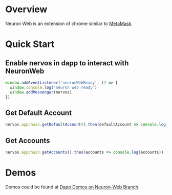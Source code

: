 # Overview

Neuron Web is an extension of chrome similar to [MetaMask](https://metamask.io).

# Quick Start

## Enable nervos in dapp to interact with NeuronWeb

```javascript
window.addEventListener('neuronWebReady', () => {
  window.console.log('neuron web ready')
  window.addMessenger(nervos)
})
```

## Get Default Account

```javascript
nervos.appchain.getDefaultAccount().then(defaultAccount => console.log(defaultAccount))
```

## Get Accounts

```javascript
nervos.appchain.getAccounts().then(accounts => console.log(accounts))
```

# Demos

Demos could be found at [Dapp Demos on Neuron-Web Branch](https://github.com/cryptape/dapp-demos/tree/neuron-web).
